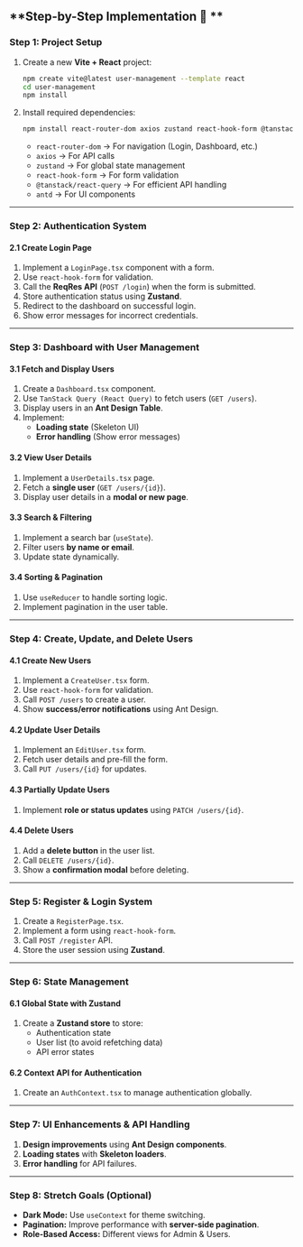 ## **Step-by-Step Implementation 🚀 **

### **Step 1: Project Setup**
1. Create a new **Vite + React** project:
   ```sh
   npm create vite@latest user-management --template react
   cd user-management
   npm install
   ```
2. Install required dependencies:
   ```sh
   npm install react-router-dom axios zustand react-hook-form @tanstack/react-query antd
   ```
   - `react-router-dom` → For navigation (Login, Dashboard, etc.)
   - `axios` → For API calls
   - `zustand` → For global state management
   - `react-hook-form` → For form validation
   - `@tanstack/react-query` → For efficient API handling
   - `antd` → For UI components

---

### **Step 2: Authentication System**
#### **2.1 Create Login Page**
1. Implement a `LoginPage.tsx` component with a form.
2. Use `react-hook-form` for validation.
3. Call the **ReqRes API** (`POST /login`) when the form is submitted.
4. Store authentication status using **Zustand**.
5. Redirect to the dashboard on successful login.
6. Show error messages for incorrect credentials.

---

### **Step 3: Dashboard with User Management**
#### **3.1 Fetch and Display Users**
1. Create a `Dashboard.tsx` component.
2. Use `TanStack Query (React Query)` to fetch users (`GET /users`).
3. Display users in an **Ant Design Table**.
4. Implement:
   - **Loading state** (Skeleton UI)
   - **Error handling** (Show error messages)

#### **3.2 View User Details**
1. Implement a `UserDetails.tsx` page.
2. Fetch a **single user** (`GET /users/{id}`).
3. Display user details in a **modal or new page**.

#### **3.3 Search & Filtering**
1. Implement a search bar (`useState`).
2. Filter users **by name or email**.
3. Update state dynamically.

#### **3.4 Sorting & Pagination**
1. Use `useReducer` to handle sorting logic.
2. Implement pagination in the user table.

---

### **Step 4: Create, Update, and Delete Users**
#### **4.1 Create New Users**
1. Implement a `CreateUser.tsx` form.
2. Use `react-hook-form` for validation.
3. Call `POST /users` to create a user.
4. Show **success/error notifications** using Ant Design.

#### **4.2 Update User Details**
1. Implement an `EditUser.tsx` form.
2. Fetch user details and pre-fill the form.
3. Call `PUT /users/{id}` for updates.

#### **4.3 Partially Update Users**
1. Implement **role or status updates** using `PATCH /users/{id}`.

#### **4.4 Delete Users**
1. Add a **delete button** in the user list.
2. Call `DELETE /users/{id}`.
3. Show a **confirmation modal** before deleting.

---

### **Step 5: Register & Login System**
1. Create a `RegisterPage.tsx`.
2. Implement a form using `react-hook-form`.
3. Call `POST /register` API.
4. Store the user session using **Zustand**.

---

### **Step 6: State Management**
#### **6.1 Global State with Zustand**
1. Create a **Zustand store** to store:
   - Authentication state
   - User list (to avoid refetching data)
   - API error states

#### **6.2 Context API for Authentication**
1. Create an `AuthContext.tsx` to manage authentication globally.

---

### **Step 7: UI Enhancements & API Handling**
1. **Design improvements** using **Ant Design components**.
2. **Loading states** with **Skeleton loaders**.
3. **Error handling** for API failures.

---

### **Step 8: Stretch Goals (Optional)**
- **Dark Mode:** Use `useContext` for theme switching.
- **Pagination:** Improve performance with **server-side pagination**.
- **Role-Based Access:** Different views for Admin & Users.
